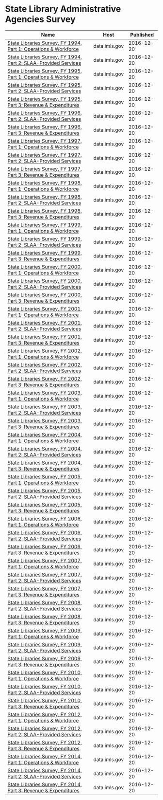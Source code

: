 # State Library Administrative Agencies Survey

Name | Host | Published
---- | ---- | ---------
[State Libraries Survey, FY 1994, Part 1: Operations & Workforce](../datasets/b5vx-qky6.md) | data.imls.gov | 2016-12-20
[State Libraries Survey, FY 1994, Part 2: SLAA-Provided Services](../datasets/k4m8-cnzp.md) | data.imls.gov | 2016-12-20
[State Libraries Survey, FY 1995, Part 1: Operations & Workforce](../datasets/fixd-rw4z.md) | data.imls.gov | 2016-12-20
[State Libraries Survey, FY 1995, Part 2: SLAA-Provided Services](../datasets/hk4d-dib5.md) | data.imls.gov | 2016-12-20
[State Libraries Survey, FY 1995, Part 3: Revenue & Expenditures](../datasets/yam5-caqd.md) | data.imls.gov | 2016-12-20
[State Libraries Survey, FY 1996, Part 2: SLAA-Provided Services](../datasets/gdgs-utb6.md) | data.imls.gov | 2016-12-20
[State Libraries Survey, FY 1996, Part 3: Revenue & Expenditures](../datasets/ux9w-5pde.md) | data.imls.gov | 2016-12-20
[State Libraries Survey, FY 1997, Part 1: Operations & Workforce](../datasets/97tr-cf5g.md) | data.imls.gov | 2016-12-20
[State Libraries Survey, FY 1997, Part 2: SLAA-Provided Services](../datasets/b2z7-ns9b.md) | data.imls.gov | 2016-12-20
[State Libraries Survey, FY 1997, Part 3: Revenue & Expenditures](../datasets/xzhn-73j5.md) | data.imls.gov | 2016-12-20
[State Libraries Survey, FY 1998, Part 1: Operations & Workforce](../datasets/ne6m-kay3.md) | data.imls.gov | 2016-12-20
[State Libraries Survey, FY 1998, Part 2: SLAA-Provided Services](../datasets/t328-kigb.md) | data.imls.gov | 2016-12-20
[State Libraries Survey, FY 1998, Part 3: Revenue & Expenditures](../datasets/y4qj-96v4.md) | data.imls.gov | 2016-12-20
[State Libraries Survey, FY 1999, Part 1: Operations & Workforce](../datasets/s6bx-erwg.md) | data.imls.gov | 2016-12-20
[State Libraries Survey, FY 1999, Part 2: SLAA-Provided Services](../datasets/ftxf-ex85.md) | data.imls.gov | 2016-12-20
[State Libraries Survey, FY 1999, Part 3: Revenue & Expenditures](../datasets/i95s-tzua.md) | data.imls.gov | 2016-12-20
[State Libraries Survey, FY 2000, Part 1: Operations & Workforce](../datasets/xa7b-pyuw.md) | data.imls.gov | 2016-12-20
[State Libraries Survey, FY 2000, Part 2: SLAA-Provided Services](../datasets/pmbv-fac9.md) | data.imls.gov | 2016-12-20
[State Libraries Survey, FY 2000, Part 3: Revenue & Expenditures](../datasets/jwf5-pnss.md) | data.imls.gov | 2016-12-20
[State Libraries Survey, FY 2001, Part 1: Operations & Workforce](../datasets/qxka-nndr.md) | data.imls.gov | 2016-12-20
[State Libraries Survey, FY 2001, Part 2: SLAA-Provided Services](../datasets/ripw-z3s3.md) | data.imls.gov | 2016-12-20
[State Libraries Survey, FY 2001, Part 3: Revenue & Expenditures](../datasets/mem6-3u6k.md) | data.imls.gov | 2016-12-20
[State Libraries Survey, FY 2002, Part 1: Operations & Workforce](../datasets/vsm8-pjjt.md) | data.imls.gov | 2016-12-20
[State Libraries Survey, FY 2002, Part 2: SLAA-Provided Services](../datasets/56wb-gfbm.md) | data.imls.gov | 2016-12-20
[State Libraries Survey, FY 2002, Part 3: Revenue & Expenditures](../datasets/txdv-aers.md) | data.imls.gov | 2016-12-20
[State Libraries Survey, FY 2003, Part 1: Operations & Workforce](../datasets/q2nk-htvf.md) | data.imls.gov | 2016-12-20
[State Libraries Survey, FY 2003, Part 2: SLAA-Provided Services](../datasets/4rgs-bhcf.md) | data.imls.gov | 2016-12-20
[State Libraries Survey, FY 2003, Part 3: Revenue & Expenditures](../datasets/bvhh-ix9q.md) | data.imls.gov | 2016-12-20
[State Libraries Survey, FY 2004, Part 1: Operations & Workforce](../datasets/c4gq-ae2a.md) | data.imls.gov | 2016-12-20
[State Libraries Survey, FY 2004, Part 2: SLAA-Provided Services](../datasets/mhtf-knj9.md) | data.imls.gov | 2016-12-20
[State Libraries Survey, FY 2004, Part 3: Revenue & Expenditures](../datasets/cmqi-svw5.md) | data.imls.gov | 2016-12-20
[State Libraries Survey, FY 2005, Part 1: Operations & Workforce](../datasets/vbzm-6ydx.md) | data.imls.gov | 2016-12-20
[State Libraries Survey, FY 2005, Part 2: SLAA-Provided Services](../datasets/9uhv-6je7.md) | data.imls.gov | 2016-12-20
[State Libraries Survey, FY 2005, Part 3: Revenue & Expenditures](../datasets/v5ua-6vwr.md) | data.imls.gov | 2016-12-20
[State Libraries Survey, FY 2006, Part 1: Operations & Workforce](../datasets/n7fh-zan2.md) | data.imls.gov | 2016-12-20
[State Libraries Survey, FY 2006, Part 2: SLAA-Provided Services](../datasets/ep9n-3dcf.md) | data.imls.gov | 2016-12-20
[State Libraries Survey, FY 2006, Part 3: Revenue & Expenditures](../datasets/4yk9-qksv.md) | data.imls.gov | 2016-12-20
[State Libraries Survey, FY 2007, Part 1: Operations & Workforce](../datasets/inm4-3tsj.md) | data.imls.gov | 2016-12-20
[State Libraries Survey, FY 2007, Part 2: SLAA-Provided Services](../datasets/f7vn-xa5f.md) | data.imls.gov | 2016-12-20
[State Libraries Survey, FY 2007, Part 3: Revenue & Expenditures](../datasets/9wry-mtm5.md) | data.imls.gov | 2016-12-20
[State Libraries Survey, FY 2008, Part 2: SLAA-Provided Services](../datasets/y3er-bkmc.md) | data.imls.gov | 2016-12-20
[State Libraries Survey, FY 2008, Part 3: Revenue & Expenditures](../datasets/t6s9-mm7b.md) | data.imls.gov | 2016-12-20
[State Libraries Survey, FY 2009, Part 1: Operations & Workforce](../datasets/rna2-j7md.md) | data.imls.gov | 2016-12-20
[State Libraries Survey, FY 2009, Part 2: SLAA-Provided Services](../datasets/2cw6-8ifq.md) | data.imls.gov | 2016-12-20
[State Libraries Survey, FY 2009, Part 3: Revenue & Expenditures](../datasets/auqm-gett.md) | data.imls.gov | 2016-12-20
[State Libraries Survey, FY 2010, Part 1: Operations & Workforce](../datasets/cjfg-5pz8.md) | data.imls.gov | 2016-12-20
[State Libraries Survey, FY 2010, Part 2: SLAA-Provided Services](../datasets/hqnz-wcjj.md) | data.imls.gov | 2016-12-20
[State Libraries Survey, FY 2010, Part 3: Revenue & Expenditures](../datasets/mjb9-rsyd.md) | data.imls.gov | 2016-12-20
[State Libraries Survey, FY 2012, Part 1: Operations & Workforce](../datasets/2sms-kv74.md) | data.imls.gov | 2016-12-20
[State Libraries Survey, FY 2012, Part 2: SLAA-Provided Services](../datasets/2uvr-b69k.md) | data.imls.gov | 2016-12-20
[State Libraries Survey, FY 2012, Part 3: Revenue & Expenditures](../datasets/9j5w-shf3.md) | data.imls.gov | 2016-12-20
[State Libraries Survey, FY 2014, Part 1: Operations & Workforce](../datasets/ega2-r6pd.md) | data.imls.gov | 2016-12-20
[State Libraries Survey, FY 2014, Part 2: SLAA-Provided Services](../datasets/qgbd-i4n4.md) | data.imls.gov | 2016-12-20
[State Libraries Survey, FY 2014, Part 3: Revenue & Expenditures](../datasets/gx9p-ff9r.md) | data.imls.gov | 2016-12-20

